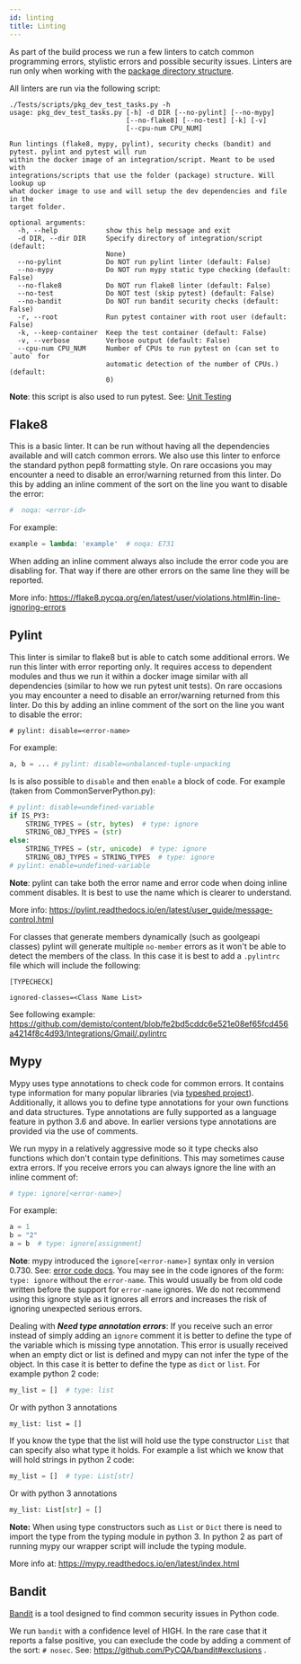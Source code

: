 ```yaml
---
id: linting
title: Linting
---
```


As part of the build process we run a few linters to catch common programming errors, stylistic errors and possible security issues. Linters are run only when working with the [package directory structure](package-dir.md).

All linters are run via the following script:
```
./Tests/scripts/pkg_dev_test_tasks.py -h
usage: pkg_dev_test_tasks.py [-h] -d DIR [--no-pylint] [--no-mypy]
                             [--no-flake8] [--no-test] [-k] [-v]
                             [--cpu-num CPU_NUM]

Run lintings (flake8, mypy, pylint), security checks (bandit) and pytest. pylint and pytest will run
within the docker image of an integration/script. Meant to be used with
integrations/scripts that use the folder (package) structure. Will lookup up
what docker image to use and will setup the dev dependencies and file in the
target folder.

optional arguments:
  -h, --help            show this help message and exit
  -d DIR, --dir DIR     Specify directory of integration/script (default:
                        None)
  --no-pylint           Do NOT run pylint linter (default: False)
  --no-mypy             Do NOT run mypy static type checking (default: False)
  --no-flake8           Do NOT run flake8 linter (default: False)
  --no-test             Do NOT test (skip pytest) (default: False)
  --no-bandit           Do NOT run bandit security checks (default: False)
  -r, --root            Run pytest container with root user (default: False)
  -k, --keep-container  Keep the test container (default: False)
  -v, --verbose         Verbose output (default: False)
  --cpu-num CPU_NUM     Number of CPUs to run pytest on (can set to `auto` for
                        automatic detection of the number of CPUs.) (default:
                        0)
```

**Note**: this script is also used to run pytest. See: [Unit Testing](../tests/unit-testing/README.md#run-with-docker)

## Flake8
This is a basic linter. It can be run without having all the dependencies available and will catch common errors. We also use this linter to enforce the standard python pep8 formatting style. On rare occasions you may encounter a need to disable an error/warning returned from this linter. Do this by adding an inline comment of the sort on the line you want to disable the error:
```python
#  noqa: <error-id>
```
For example:
```python
example = lambda: 'example'  # noqa: E731
```
When adding an inline comment always also include the error code you are disabling for. That way if there are other errors on the same line they will be reported.

More info: https://flake8.pycqa.org/en/latest/user/violations.html#in-line-ignoring-errors 


## Pylint
This linter is similar to flake8 but is able to catch some additional errors. We run this linter with error reporting only. It requires access to dependent modules and thus we run it within a docker image similar with all dependencies (similar to how we run pytest unit tests). On rare occasions you may encounter a need to disable an error/warning returned from this linter. Do this by adding an inline comment of the sort on the line you want to disable the error:
```
# pylint: disable=<error-name>
```
For example:
```python
a, b = ... # pylint: disable=unbalanced-tuple-unpacking
```
Is is also possible to `disable` and then `enable` a block of code. For example (taken from CommonServerPython.py):
```python
# pylint: disable=undefined-variable
if IS_PY3:
    STRING_TYPES = (str, bytes)  # type: ignore
    STRING_OBJ_TYPES = (str)
else:
    STRING_TYPES = (str, unicode)  # type: ignore
    STRING_OBJ_TYPES = STRING_TYPES  # type: ignore
# pylint: enable=undefined-variable
```
**Note**: pylint can take both the error name and error code when doing inline comment disables. It is best to use the name which is clearer to understand. 

More info: https://pylint.readthedocs.io/en/latest/user_guide/message-control.html

For classes that generate members dynamically (such as goolgeapi classes) pylint will generate multiple `no-member` errors as it won't be able to detect the members of the class. In this case it is best to add a `.pylintrc` file which will include the following:
```
[TYPECHECK]

ignored-classes=<Class Name List>
```
See following example: https://github.com/demisto/content/blob/fe2bd5cddc6e521e08ef65fcd456a4214f8c4d93/Integrations/Gmail/.pylintrc

## Mypy
Mypy uses type annotations to check code for common errors. It contains type information for many popular libraries (via [typeshed project](https://github.com/python/typeshed)). Additionally, it allows you to define type annotations for your own functions and data structures. Type annotations are fully supported as a language feature in python 3.6 and above. In earlier versions type annotations are provided via the use of comments. 

We run mypy in a relatively aggressive mode so it type checks also functions which don't contain type definitions. This may sometimes cause extra errors. If you receive errors you can always ignore the line with an inline comment of:
```python
# type: ignore[<error-name>]
``` 
For example:
```python
a = 1
b = "2"
a = b  # type: ignore[assignment]
```
**Note**: mypy introduced the `ignore[<error-name>]` syntax only in version 0.730. See: [error code docs](https://mypy.readthedocs.io/en/latest/error_codes.html). You may see in the code ignores of the form: `type: ignore` without the `error-name`. This would usually be from old code written before the support for `error-name` ignores. We do not recommend using this ignore style as it ignores all errors and increases the risk of ignoring unexpected serious errors.

Dealing with ***Need type annotation errors***: If you receive such an error instead of simply adding an `ignore` comment it is better to define the type of the variable which is missing type annotation. This error is usually received when an empty dict or list is defined and mypy can not infer the type of the object. In this case it is better to define the type as `dict` or `list`. For example python 2 code:
```python
my_list = []  # type: list
```
Or with python 3 annotations
```
my_list: list = []
```
If you know the type that the list will hold use the type constructor `List` that can specify also what type it holds. For example a list which we know that will hold strings in python 2 code:
```python
my_list = []  # type: List[str]
```
Or with python 3 annotations
```python
my_list: List[str] = []
```
**Note:** When using type constructors such as `List` or `Dict` there is need to import the type from the typing module in python 3. In python 2 as part of running mypy our wrapper script will include the typing module.

More info at: https://mypy.readthedocs.io/en/latest/index.html

## Bandit
[Bandit](https://github.com/PyCQA/bandit) is a tool designed to find common security issues in Python code. 

We run `bandit` with a confidence level of HIGH. In the rare case that it reports a false positive, you can execlude the code by adding a comment of the sort: `# nosec`. See: https://github.com/PyCQA/bandit#exclusions . 
